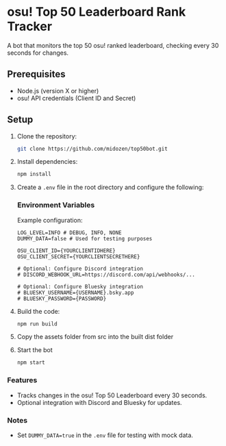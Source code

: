 # osu! Top 50 Leaderboard Rank Tracker

A bot that monitors the top 50 osu! ranked leaderboard, checking every 30 seconds for changes.

## Prerequisites

- Node.js (version X or higher)
- osu! API credentials (Client ID and Secret)

## Setup

1. Clone the repository:
   ```bash
   git clone https://github.com/midozen/top50bot.git
   ```
2. Install dependencies:
   ```bash
   npm install
   ```
3. Create a `.env` file in the root directory and configure the following:

    ### Environment Variables
    Example configuration:
    ```env
    LOG_LEVEL=INFO # DEBUG, INFO, NONE
    DUMMY_DATA=false # Used for testing purposes

    OSU_CLIENT_ID={YOURCLIENTIDHERE}
    OSU_CLIENT_SECRET={YOURCLIENTSECRETHERE}

    # Optional: Configure Discord integration
    # DISCORD_WEBHOOK_URL=https://discord.com/api/webhooks/...

    # Optional: Configure Bluesky integration
    # BLUESKY_USERNAME={USERNAME}.bsky.app
    # BLUESKY_PASSWORD={PASSWORD}
    ```

4. Build the code:
   ```bash
   npm run build
   ```

5. Copy the assets folder from src into the built dist folder

6. Start the bot

   ```bash
   npm start
   ```

### Features
- Tracks changes in the osu! Top 50 Leaderboard every 30 seconds.
- Optional integration with Discord and Bluesky for updates.

### Notes
- Set `DUMMY_DATA=true` in the `.env` file for testing with mock data.